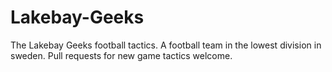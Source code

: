 # Lakebay-Geeks
The Lakebay Geeks football tactics. A football team in the lowest division in sweden. Pull requests for new game tactics welcome.
